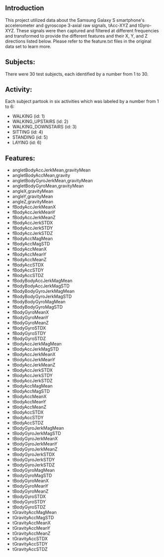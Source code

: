 ## Introduction

This project utilized data about the Samsung Galaxy S smartphone's accelerometer and gyroscope 3-axial raw signals, tAcc-XYZ and tGyro-XYZ. These signals were then captured and filtered at different frequencies and transformed to provide the different features and their X, Y, and Z directions listed below. Please refer to the feature.txt files in the original data set to learn more.

## Subjects:

There were 30 test subjects, each identified by a number from 1 to 30.

## Activity:

Each subject partook in six activities which was labeled by a number from 1 to 6:
* WALKING (id: 1)
* WALKING_UPSTAIRS (id: 2)
* WALKING_DOWNSTAIRS (id: 3)
* SITTING (id: 4)
* STANDING (id: 5)
* LAYING (id: 6)


## Features:
* angletBodyAccJerkMean,gravityMean
* angletBodyAccMean,gravity
* angletBodyGyroJerkMean,gravityMean
* angletBodyGyroMean,gravityMean
* angleX,gravityMean
* angleY,gravityMean
* angleZ,gravityMean
* fBodyAccJerkMeanX
* fBodyAccJerkMeanY
* fBodyAccJerkMeanZ
* fBodyAccJerkSTDX
* fBodyAccJerkSTDY
* fBodyAccJerkSTDZ
* fBodyAccMagMean
* fBodyAccMagSTD
* fBodyAccMeanX
* fBodyAccMeanY
* fBodyAccMeanZ
* fBodyAccSTDX
* fBodyAccSTDY
* fBodyAccSTDZ
* fBodyBodyAccJerkMagMean
* fBodyBodyAccJerkMagSTD
* fBodyBodyGyroJerkMagMean
* fBodyBodyGyroJerkMagSTD
* fBodyBodyGyroMagMean
* fBodyBodyGyroMagSTD
* fBodyGyroMeanX
* fBodyGyroMeanY
* fBodyGyroMeanZ
* fBodyGyroSTDX
* fBodyGyroSTDY
* fBodyGyroSTDZ
* tBodyAccJerkMagMean
* tBodyAccJerkMagSTD
* tBodyAccJerkMeanX
* tBodyAccJerkMeanY
* tBodyAccJerkMeanZ
* tBodyAccJerkSTDX
* tBodyAccJerkSTDY
* tBodyAccJerkSTDZ
* tBodyAccMagMean
* tBodyAccMagSTD
* tBodyAccMeanX
* tBodyAccMeanY
* tBodyAccMeanZ
* tBodyAccSTDX
* tBodyAccSTDY
* tBodyAccSTDZ
* tBodyGyroJerkMagMean
* tBodyGyroJerkMagSTD
* tBodyGyroJerkMeanX
* tBodyGyroJerkMeanY
* tBodyGyroJerkMeanZ
* tBodyGyroJerkSTDX
* tBodyGyroJerkSTDY
* tBodyGyroJerkSTDZ
* tBodyGyroMagMean
* tBodyGyroMagSTD
* tBodyGyroMeanX
* tBodyGyroMeanY
* tBodyGyroMeanZ
* tBodyGyroSTDX
* tBodyGyroSTDY
* tBodyGyroSTDZ
* tGravityAccMagMean
* tGravityAccMagSTD
* tGravityAccMeanX
* tGravityAccMeanY
* tGravityAccMeanZ
* tGravityAccSTDX
* tGravityAccSTDY
* tGravityAccSTDZ
